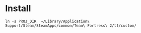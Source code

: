 # Install


    ln -s PROJ_DIR  ~/Library/Application\ Support/Steam/SteamApps/common/Team\ Fortress\ 2/tf/custom/